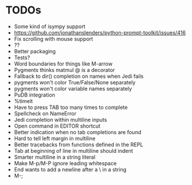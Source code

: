 # TODOs

- Some kind of isympy support
- https://github.com/jonathanslenders/python-prompt-toolkit/issues/416
- Fix scrolling with mouse support
- ??
- Better packaging
- Tests?
- Word boundaries for things like M-arrow
- Pygments thinks matmul @ is a decorator
- Fallback to dir() completion on names when Jedi fails
- pygments won't color True/False/None separately
- pygments won't color variable names separately
- PuDB integration
- %timeit
- Have to press TAB too many times to complete
- Spellcheck on NameError
- Jedi completion within multiline inputs
- Open command in EDITOR shortcut
- Better indication when no tab completions are found
- Hard to tell left margin in multiline
- Better tracebacks from functions defined in the REPL
- Tab at beginning of line in multiline should indent
- Smarter multiline in a string literal
- Make M-p/M-P ignore leading whitespace
- End wants to add a newline after a \ in a string
- M-;
